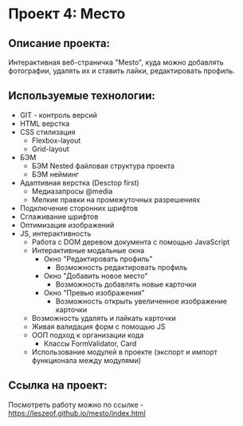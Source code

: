 # Проект 4: Место

## **Описание проекта:**
Интерактивная веб-страничка "Mesto", куда можно добавлять фотографии, удалять их и ставить лайки, редактировать профиль.

## **Используемые технологии:**
* GIT - контроль версий
* HTML верстка
* CSS стилизация
  * Flexbox-layout
  * Grid-layout
* БЭМ
  * БЭМ Nested файловая структура проекта
  * БЭМ нейминг
* Адаптивная верстка (Desctop first)
  * Медиазапросы @media
  * Мелкие правки на промежуточных разрешениях
* Подключение сторонних шрифтов
* Сглаживание шрифтов
* Оптимизация изображений
* JS, интерактивность
  * Работа с DOM деревом документа с помощью JavaScript
  * Интерактивные модальные окна
    * Окно "Редактировать профиль"
      * Возможность редактировать профиль
    * Окно "Добавить новое место"
      * Возможность добавлять новые карточки
    * Окно "Превью изображения"
      * Возможность открыть увеличенное изображение карточки
  * Возможность удалять и лайкать карточки
  * Живая валидация форм с помощью JS
  * ООП подход к организации кода
    * Классы FormValidator, Card
  * Использование модулей в проекте (экспорт и импорт функционала между модулями)


## **Ссылка на проект:**
Посмотреть работу можно по ссылке - https://leszeof.github.io/mesto/index.html
